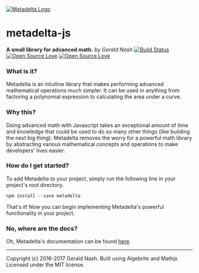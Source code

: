 [![Metadelta Logo](http://aunyks.com/metadelta/assets/metadelta-logo-transparent.png)](https://aunyks.com/metadelta)

# metadelta-js
**A small library for advanced math.**
*by Gerald Nash*
[![Build Status](https://travis-ci.org/aunyks/metadelta-js.svg?branch=master)](https://travis-ci.org/aunyks/metadelta-js)
[![Open Source Love](https://badges.frapsoft.com/os/mit/mit.svg?v=102)](https://github.com/ellerbrock/open-source-badge/)
[![Open Source Love](https://badges.frapsoft.com/os/v1/open-source.svg?v=102)](https://github.com/ellerbrock/open-source-badge/)
### What is it?
Metadelta is an intuitive library that makes performing advanced mathematical operations much simpler. It can be used in anything from factoring a polynomial expression to calculating the area under a curve.

### Why this?
Doing advanced math with Javascript takes an exceptional amount of time and knowledge that could be used to do so many other things (like building the next big thing). Metadelta removes the worry for a powerful math library by abstracting various mathematical concepts and operations to make developers' lives easier.

### How do I get started?
To add Metadelta to your project, simply run the following line in your project's root directory.
```
npm install --save metadelta
```
That's it! Now you can begin implementing Metadelta's powerful functionality in your project.

### No, where are the docs?
Oh, Metadelta's documentation can be found [here](https://github.com/aunyks/metadelta-js/blob/master/DOCS.md).
______________________________________________
Copyright (c) 2016-2017 Gerald Nash.
Built using Algebrite and Mathjs
Licensed under the MIT license.
